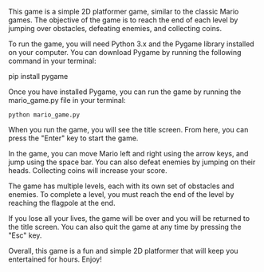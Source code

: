 This game is a simple 2D platformer game, similar to the classic Mario games. The objective of the game is to reach the end of each level by jumping over obstacles, defeating enemies, and collecting coins.

To run the game, you will need Python 3.x and the Pygame library installed on your computer. You can download Pygame by running the following command in your terminal:

pip install pygame

Once you have installed Pygame, you can run the game by running the mario_game.py file in your terminal:

````
python mario_game.py
`````

When you run the game, you will see the title screen. From here, you can press the "Enter" key to start the game.

In the game, you can move Mario left and right using the arrow keys, and jump using the space bar. You can also defeat enemies by jumping on their heads. Collecting coins will increase your score.

The game has multiple levels, each with its own set of obstacles and enemies. To complete a level, you must reach the end of the level by reaching the flagpole at the end.

If you lose all your lives, the game will be over and you will be returned to the title screen. You can also quit the game at any time by pressing the "Esc" key.

Overall, this game is a fun and simple 2D platformer that will keep you entertained for hours. Enjoy!
